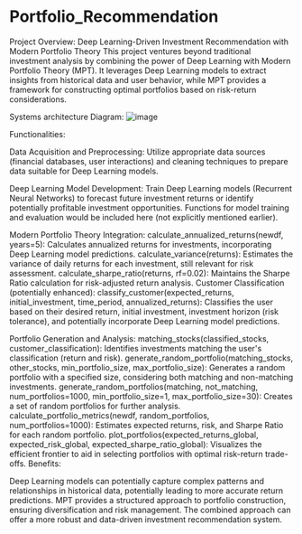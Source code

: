 # Portfolio_Recommendation
Project Overview: Deep Learning-Driven Investment Recommendation with Modern Portfolio Theory
This project ventures beyond traditional investment analysis by combining the power of Deep Learning with Modern Portfolio Theory (MPT). It leverages Deep Learning models to extract insights from historical data and user behavior, while MPT provides a framework for constructing optimal portfolios based on risk-return considerations.

Systems architecture Diagram:
 ![image](https://github.com/user-attachments/assets/013364f0-0bd1-46a3-ad77-3cee906f6212)



Functionalities:

Data Acquisition and Preprocessing:
Utilize appropriate data sources (financial databases, user interactions) and cleaning techniques to prepare data suitable for Deep Learning models.

Deep Learning Model Development:
Train Deep Learning models (Recurrent Neural Networks) to forecast future investment returns or identify potentially profitable investment opportunities.
Functions for model training and evaluation would be included here (not explicitly mentioned earlier).

Modern Portfolio Theory Integration:
calculate_annualized_returns(newdf, years=5): Calculates annualized returns for investments, incorporating Deep Learning model predictions.
calculate_variance(returns): Estimates the variance of daily returns for each investment, still relevant for risk assessment.
calculate_sharpe_ratio(returns, rf=0.02): Maintains the Sharpe Ratio calculation for risk-adjusted return analysis.
Customer Classification (potentially enhanced):
classify_customer(expected_returns, initial_investment, time_period, annualized_returns): Classifies the user based on their desired return, initial investment, investment horizon (risk tolerance), and potentially incorporate Deep Learning model predictions.

Portfolio Generation and Analysis:
matching_stocks(classified_stocks, customer_classification): Identifies investments matching the user's classification (return and risk).
generate_random_portfolio(matching_stocks, other_stocks, min_portfolio_size, max_portfolio_size): Generates a random portfolio with a specified size, considering both matching and non-matching investments.
generate_random_portfolios(matching, not_matching, num_portfolios=1000, min_portfolio_size=1, max_portfolio_size=30): Creates a set of random portfolios for further analysis.
calculate_portfolio_metrics(newdf, random_portfolios, num_portfolios=1000): Estimates expected returns, risk, and Sharpe Ratio for each random portfolio.
plot_portfolios(expected_returns_global, expected_risk_global, expected_sharpe_ratio_global): Visualizes the efficient frontier to aid in selecting portfolios with optimal risk-return trade-offs.
Benefits:

Deep Learning models can potentially capture complex patterns and relationships in historical data, potentially leading to more accurate return predictions.
MPT provides a structured approach to portfolio construction, ensuring diversification and risk management.
The combined approach can offer a more robust and data-driven investment recommendation system.



